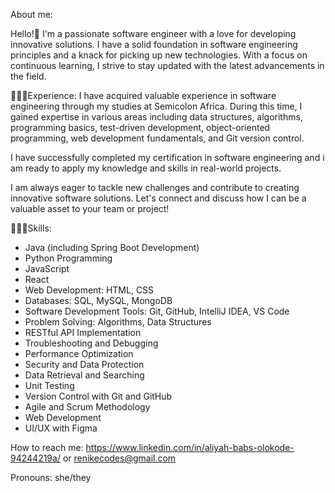 About me:

Hello!🤗
I'm a passionate software engineer with a love for developing innovative solutions. I have a solid foundation in software engineering principles and a knack for picking up new technologies. With a focus on continuous learning, I strive to stay updated with the latest advancements in the field.

👩🏽‍💻Experience:
I have acquired valuable experience in software engineering through my studies at Semicolon Africa. During this time, I gained expertise in various areas including data structures, algorithms, programming basics, test-driven development, object-oriented programming, web development fundamentals, and Git version control.

I have successfully completed my certification in software engineering and i am ready to apply my knowledge and skills in real-world projects.

I am always eager to tackle new challenges and contribute to creating innovative software solutions. Let's connect and discuss how I can be a valuable asset to your team or project!

👩🏽‍💻Skills:
- Java (including Spring Boot Development)
- Python Programming
- JavaScript
- React
- Web Development: HTML, CSS
- Databases: SQL, MySQL, MongoDB
- Software Development Tools: Git, GitHub, IntelliJ IDEA, VS Code
- Problem Solving: Algorithms, Data Structures
- RESTful API Implementation
- Troubleshooting and Debugging
- Performance Optimization
- Security and Data Protection
- Data Retrieval and Searching
- Unit Testing
- Version Control with Git and GitHub
- Agile and Scrum Methodology
- Web Development
- UI/UX with Figma

How to reach me: https://www.linkedin.com/in/aliyah-babs-olokode-94244219a/ or renikecodes@gmail.com

Pronouns: she/they

